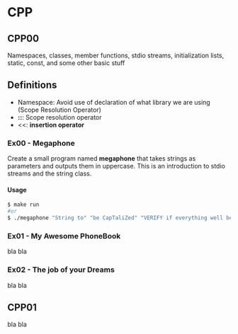 # CPP

## CPP00
Namespaces, classes, member functions, stdio streams,
initialization lists, static, const, and some other basic
stuff

## Definitions
* Namespace: Avoid use of declaration of what library we are using (Scope Resolution Operator)
* **::**: Scope resolution operator
* <<: **insertion operator**

### Ex00 - Megaphone
Create a small program named **megaphone** that takes strings as parameters and outputs them in uppercase.
This is an introduction to stdio streams and the string class.

#### Usage
```Bash
$ make run
#or
$ ./megaphone "String to" "be CapTaliZed" "VERIFY if everything well be FiNe!!00"
```

### Ex01 - My Awesome PhoneBook
bla bla
### Ex02 - The job of your Dreams
bla bla

## CPP01
bla bla

